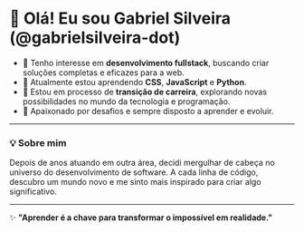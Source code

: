 # 👋 Olá! Eu sou Gabriel Silveira (@gabrielsilveira-dot)

- 👀 Tenho interesse em **desenvolvimento fullstack**, buscando criar soluções completas e eficazes para a web.
- 🌱 Atualmente estou aprendendo **CSS**, **JavaScript** e **Python**.
- 💼 Estou em processo de **transição de carreira**, explorando novas possibilidades no mundo da tecnologia e programação.
- 🚀 Apaixonado por desafios e sempre disposto a aprender e evoluir.

---

### 💡 Sobre mim
Depois de anos atuando em outra área, decidi mergulhar de cabeça no universo do desenvolvimento de software. A cada linha de código, descubro um mundo novo e me sinto mais inspirado para criar algo significativo.


---

✨ **"Aprender é a chave para transformar o impossível em realidade."**


<!---
gabrielsilveira-dot/gabrielsilveira-dot is a ✨ special ✨ repository because its `README.md` (this file) appears on your GitHub profile.
You can click the Preview link to take a look at your changes.
--->
